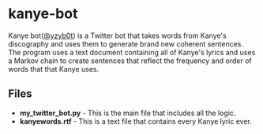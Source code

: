 # kanye-bot

Kanye bot([@yzyb0t](https://twitter.com/yzyb0t)) is a Twitter bot that takes words from Kanye's discography and uses them to generate 
brand new coherent sentences. The program uses a text document containing all of Kanye's lyrics
and uses a Markov chain to create sentences that reflect the frequency and order of words that
that Kanye uses.

## Files
- **my_twitter_bot.py** - This is the main file that includes all the logic.
- **kanyewords.rtf** - This is a text file that contains every Kanye lyric ever.
